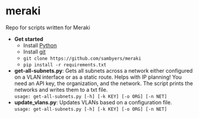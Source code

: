 # meraki
Repo for scripts written for Meraki
- **Get started**
  - Install [Python](https://www.python.org/)
  - Install [git](https://git-scm.com/)
  - ```git clone https://github.com/sambyers/meraki```
  - ```pip install -r requirements.txt```
- **get-all-subnets.py**: Gets all subnets across a network either configured on a VLAN interface or as a static route. Helps with IP planning! You need an API key, the organization, and the network. The script prints the networks and writes them to a txt file.  
```usage: get-all-subnets.py [-h] [-k KEY] [-o ORG] [-n NET]```
- **update_vlans.py**: Updates VLANs based on a configuration file.  
```usage: get-all-subnets.py [-h] [-k KEY] [-o ORG] [-n NET]```
